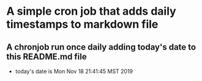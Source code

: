 A simple cron job that adds daily timestamps to markdown file
============================================================
## A chronjob run once daily adding today's date to this README.md file
* today's date is Mon Nov 18 21:41:45 MST 2019
